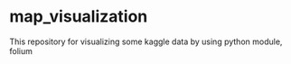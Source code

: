 # map_visualization
This repository for visualizing some kaggle data by using python module, folium
